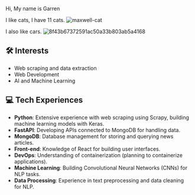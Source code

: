 Hi, My name is Garren

I like cats, I have 11 cats.
![maxwell-cat](https://github.com/user-attachments/assets/65058510-60f4-4e1b-8a22-4d4ff18c2233)

I also like cars.
![8f43b67372591ac50a33b803ab5a4168](https://github.com/user-attachments/assets/f07892bc-85c5-470e-9b14-8e0441885588)


## 🛠 Interests
- Web scraping and data extraction
- Web Development
- AI and Machine Learning

## 💻 Tech Experiences
- **Python**: Extensive experience with web scraping using Scrapy, building machine learning models with Keras.
- **FastAPI**: Developing APIs connected to MongoDB for handling data.
- **MongoDB**: Database management for storing and querying news articles.
- **Front-end**: Knowledge of React for building user interfaces.
- **DevOps**: Understanding of containerization (planning to containerize applications).
- **Machine Learning**: Building Convolutional Neural Networks (CNNs) for NLP tasks.
- **Data Processing**: Experience in text preprocessing and data cleaning for NLP.
